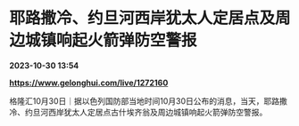# 耶路撒冷、约旦河西岸犹太人定居点及周边城镇响起火箭弹防空警报

**2023-10-30 13:54**

**https://www.gelonghui.com/live/1272160**

格隆汇10月30日｜据以色列国防部当地时间10月30日公布的消息，当天，耶路撒冷、约旦河西岸犹太人定居点古什埃齐翁及周边城镇响起火箭弹防空警报。